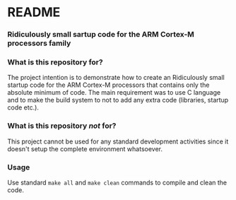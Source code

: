 # README #

### Ridiculously small sartup code for the ARM Cortex-M processors family

### What is this repository for? ###

The project intention is to demonstrate how to create an Ridiculously small startup code for the ARM Cortex-M processors that contains only the absolute minimum of code. The main requirement was to use C language and to make the build system to not to add any extra code (libraries, startup code etc.). 

### What is this repository _not_ for? ###

This project cannot be used for any standard development activities since it doesn't setup the complete environment whatsoever.

### Usage ###

Use standard `make all` and `make clean` commands to compile and clean the code.
